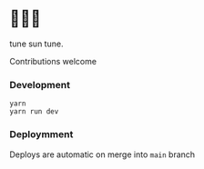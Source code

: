 # 🎵🌞🎵

tune sun tune.

Contributions welcome

### Development

```
yarn
yarn run dev
```

### Deploymment

Deploys are automatic on merge into `main` branch

